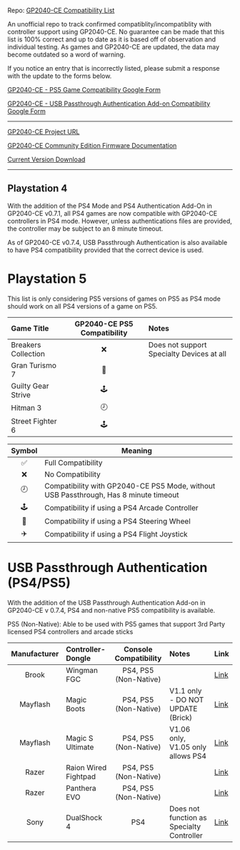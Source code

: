 Repo: [GP2040-CE Compatibility List](https://github.com/InfraredAces/GP2040-CE-Compatibility-List)

An unofficial repo to track confirmed compatiblity/incompatiblity with controller support using GP2040-CE. No guarantee can be made that this list is 100% correct and up to date as it is based off of observation and individual testing. As games and GP2040-CE are updated, the data may become outdated so a word of warning.

If you notice an entry that is incorrectly listed, please submit a response with the update to the forms below.

[GP2040-CE - PS5 Game Compatibility Google Form](https://forms.gle/5G8N6FiZHyZYVgox6)

[GP2040-CE - USB Passthrough Authentication Add-on Compatibility Google Form](https://forms.gle/9SeHYNZwP9sDN49g7)

---

[GP2040-CE Project URL](https://github.com/OpenStickCommunity/GP2040-CE)

[GP2040-CE Community Edition Firmware Documentation](https://gp2040-ce.info/#/)

[Current Version Download](https://gp2040-ce.info/#/download)

---
## Playstation 4

With the addition of the PS4 Mode and PS4 Authentication Add-On in GP2040-CE v0.7.1, all PS4 games are now compatible with GP2040-CE controllers in PS4 mode. However, unless authentications files are provided, the controller may be subject to an 8 minute timeout.

As of GP2040-CE v0.7.4, USB Passthrough Authentication is also available to have PS4 compatibility provided that the correct device is used.

# Playstation 5

This list is only considering PS5 versions of games on PS5 as PS4 mode should work on all PS4 versions of a game on PS5.

| Game Title          |  GP2040-CE PS5 Compatibility  | Notes                                     |
|:--------------------|:-----------------------------:|:------------------------------------------|
| Breakers Collection |               ❌               | Does not support Specialty Devices at all |
| Gran Turismo 7      |               🚗               |                                           |
| Guilty Gear Strive  |              🕹️               |                                           |
| Hitman 3            |               🕗               |                                           |
| Street Fighter 6    |              🕹️               |                                           |

| Symbol | Meaning                                                     |
|:------:|-------------------------------------------------------------|
|    ✅   | Full Compatibility                                          |
|    ❌   | No Compatibility                                            |
|    🕗   | Compatibility with GP2040-CE PS5 Mode, without USB Passthrough, Has 8 minute timeout |
|    🕹️   | Compatibility if using a PS4 Arcade Controller              |
|    🚗   | Compatibility if using a PS4 Steering Wheel                 |
|    ✈️   | Compatibility if using a PS4 Flight Joystick                |

# USB Passthrough Authentication (PS4/PS5)

With the addition of the USB Passthrough Authentication Add-on in GP2040-CE v 0.7.4, PS4 and non-native PS5 compatibility is available.

PS5 (Non-Native): Able to be used with PS5 games that support 3rd Party licensed PS4 controllers and arcade sticks

|  Manufacturer  | Controller-Dongle    |  Console Compatibility  | Notes                                     | Link                                                                  |
|:--------------:|:---------------------|:-----------------------:|:------------------------------------------|:----------------------------------------------------------------------|
|     Brook      | Wingman FGC          |  PS4, PS5 (Non-Native)  |                                           | [Link](https://www.brookaccessory.com/products/wingmanfgc/index.html) |
|    Mayflash    | Magic Boots          |  PS4, PS5 (Non-Native)  | V1.1 only - DO NOT UPDATE (Brick)         | [Link](https://www.brookaccessory.com/products/wingmanfgc/index.html) |
|    Mayflash    | Magic S Ultimate     |  PS4, PS5 (Non-Native)  | V1.06 only, V1.05 only allows PS4         | [Link](https://www.brookaccessory.com/products/wingmanfgc/index.html) |
|     Razer      | Raion Wired Fightpad |  PS4, PS5 (Non-Native)  |                                           | [Link](https://www.brookaccessory.com/products/wingmanfgc/index.html) |
|     Razer      | Panthera EVO         |  PS4, PS5 (Non-Native)  |                                           | [Link](https://www.brookaccessory.com/products/wingmanfgc/index.html) |
|      Sony      | DualShock 4          |           PS4           | Does not function as Specialty Controller | [Link](https://www.brookaccessory.com/products/wingmanfgc/index.html) |
